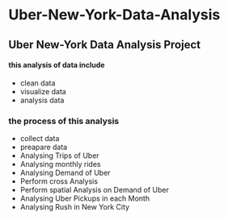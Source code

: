# Uber-New-York-Data-Analysis
## Uber New-York Data Analysis Project
#### this analysis of data include 
  - clean data 
  - visualize data 
  - analysis data 
  
### the process of this analysis
  - collect data 
  - preapare data 
  - Analysing Trips of Uber 
  - Analysing monthly rides 
  - Analysing Demand of Uber 
  - Perform cross Analysis 
  - Perform spatial Analysis on Demand of Uber
  - Analysing Uber Pickups in each Month
  - Analysing Rush in New York City   
